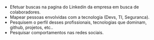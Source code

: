 - Efetuar buscas na pagina do Linkedin da empresa em busca de colaboradores.
- Mapear pessoas envolvidas com a tecnologia (Devs, TI, Seguranca).
- Pesquisem o perfil desses profissionais, tecnologias que dominam, github, projetos, etc..
- Pesquisar comportamentos nas redes sociais.